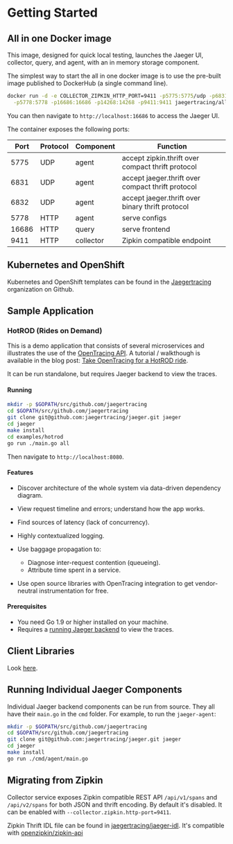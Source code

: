# Getting Started

## All in one Docker image

This image, designed for quick local testing, launches the Jaeger UI, collector, query, and agent, with an in memory storage component.

The simplest way to start the all in one docker image is to use the pre-built image published to DockerHub (a single command line).

```bash
docker run -d -e COLLECTOR_ZIPKIN_HTTP_PORT=9411 -p5775:5775/udp -p6831:6831/udp -p6832:6832/udp \
  -p5778:5778 -p16686:16686 -p14268:14268 -p9411:9411 jaegertracing/all-in-one:latest
```

You can then navigate to `http://localhost:16686` to access the Jaeger UI.

The container exposes the following ports:

Port | Protocol | Component | Function
---- | -------  | --------- | ---
5775 | UDP      | agent     | accept zipkin.thrift over compact thrift protocol
6831 | UDP      | agent     | accept jaeger.thrift over compact thrift protocol
6832 | UDP      | agent     | accept jaeger.thrift over binary thrift protocol
5778 | HTTP     | agent     | serve configs
16686| HTTP     | query     | serve frontend
9411 | HTTP     | collector | Zipkin compatible endpoint


## Kubernetes and OpenShift
Kubernetes and OpenShift templates can be found in the [Jaegertracing](https://github.com/jaegertracing/) organization on
Github.

## Sample Application

### HotROD (Rides on Demand)

This is a demo application that consists of several microservices and
illustrates the use of the [OpenTracing API](http://opentracing.io).
A tutorial / walkthough is available in the blog post:
[Take OpenTracing for a HotROD ride][hotrod-tutorial].

It can be run standalone, but requires Jaeger backend to view the
traces.

#### Running

```bash
mkdir -p $GOPATH/src/github.com/jaegertracing
cd $GOPATH/src/github.com/jaegertracing
git clone git@github.com:jaegertracing/jaeger.git jaeger
cd jaeger
make install
cd examples/hotrod
go run ./main.go all
```

Then navigate to `http://localhost:8080`.


#### Features

-   Discover architecture of the whole system via data-driven dependency
    diagram.
-   View request timeline and errors; understand how the app works.
-   Find sources of latency (lack of concurrency).
-   Highly contextualized logging.
-   Use baggage propagation to:

    -   Diagnose inter-request contention (queueing).
    -   Attribute time spent in a service.

-   Use open source libraries with OpenTracing integration to get
    vendor-neutral instrumentation for free.

#### Prerequisites

-   You need Go 1.9 or higher installed on your machine.
-   Requires a [running Jaeger backend](#all-in-one-docker-image) to view the traces.

## Client Libraries

Look [here](client_libraries.md).

## Running Individual Jaeger Components
Individual Jaeger backend components can be run from source.
They all have their `main.go` in the `cmd` folder. For example, to run the `jaeger-agent`:

```bash
mkdir -p $GOPATH/src/github.com/jaegertracing
cd $GOPATH/src/github.com/jaegertracing
git clone git@github.com:jaegertracing/jaeger.git jaeger
cd jaeger
make install
go run ./cmd/agent/main.go
```

## Migrating from Zipkin

Collector service exposes Zipkin compatible REST API `/api/v1/spans` and `/api/v2/spans` for both
JSON and thrift encoding.
By default it's disabled. It can be enabled with `--collector.zipkin.http-port=9411`. 

Zipkin Thrift IDL file can be found in [jaegertracing/jaeger-idl](https://github.com/jaegertracing/jaeger-idl/blob/master/thrift/zipkincore.thrift).
It's compatible with [openzipkin/zipkin-api](https://github.com/openzipkin/zipkin-api/blob/master/thrift/zipkinCore.thrift)

[hotrod-tutorial]: https://medium.com/@YuriShkuro/take-opentracing-for-a-hotrod-ride-f6e3141f7941
